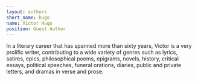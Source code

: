 ```yaml
---
layout: authors
short_name: hugo
name: Victor Hugo
position: Guest Author
---
```


In a literary career that has spanned more than sixty years, Victor is a very
prolific writer<!--more-->, contributing to a wide variety of genres such as lyrics,
satires, epics, philosophical poems, epigrams, novels, history, critical essays,
political speeches, funeral orations, diaries, public and private letters, and
dramas in verse and prose.
